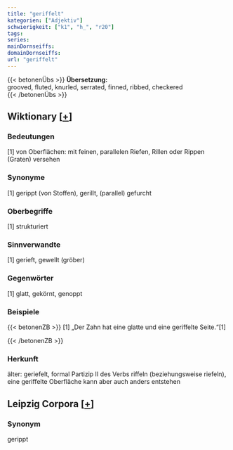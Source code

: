 ```yaml
---
title: "geriffelt"
kategorien: ["Adjektiv"]
schwierigkeit: ["k1", "h_", "r20"]
tags:
series:
mainDornseiffs:
domainDornseiffs:
url: "geriffelt"
---
```


{{< betonenÜbs >}}
**Übersetzung:**  
grooved, fluted, knurled, serrated, finned, ribbed, checkered  
{{< /betonenÜbs >}}

## Wiktionary [[+](https://de.wiktionary.org/wiki/geriffelt)]

### Bedeutungen
[1] von Oberflächen: mit feinen, parallelen Riefen, Rillen oder Rippen (Graten) versehen  

### Synonyme
[1] gerippt (von Stoffen), gerillt, (parallel) gefurcht  

### Oberbegriffe
[1] strukturiert  

### Sinnverwandte
[1] gerieft, gewellt (gröber)  

### Gegenwörter
[1] glatt, gekörnt, genoppt  

### Beispiele
{{< betonenZB >}}
[1] „Der Zahn hat eine glatte und eine geriffelte Seite.“[1]  

{{< /betonenZB >}}
### Herkunft
älter: geriefelt, formal Partizip II des Verbs riffeln (beziehungsweise riefeln), eine geriffelte Oberfläche kann aber auch anders entstehen  


## Leipzig Corpora [[+](https://corpora.uni-leipzig.de/en/res?word=geriffelt&corpusId=deu_newscrawl-public_2018)]


### Synonym
gerippt


